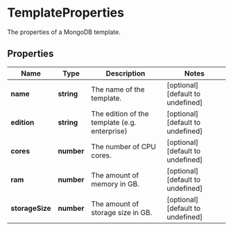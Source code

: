 # TemplateProperties

The properties of a MongoDB template.
## Properties
| Name | Type | Description | Notes |
| ------------ | ------------- | ------------- | ------------- |
| **name** | **string** | The name of the template. | [optional] [default to undefined] |
| **edition** | **string** | The edition of the template (e.g. enterprise) | [optional] [default to undefined] |
| **cores** | **number** | The number of CPU cores. | [optional] [default to undefined] |
| **ram** | **number** | The amount of memory in GB. | [optional] [default to undefined] |
| **storageSize** | **number** | The amount of storage size in GB. | [optional] [default to undefined] |


